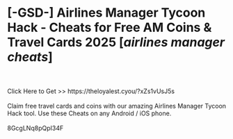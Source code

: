 # [-GSD-] Airlines Manager Tycoon Hack - Cheats for Free AM Coins & Travel Cards 2025 [*airlines manager cheats*]
<br>
<br>Click Here to Get >> https://theloyalest.cyou/?xZs1vUsJ5s
<br>
<br>Claim free travel cards and coins with our amazing Airlines Manager Tycoon Hack tool. Use these Cheats on any Android / iOS phone.
<br>
<br>8GcgLNq8pQpI34F

